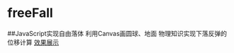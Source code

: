 # freeFall
##JavaScript实现自由落体
利用Canvas画圆球、地面  物理知识实现下落反弹的位移计算
[效果展示](https://codepen.io/caryforchristine/pen/LJZWZX)
